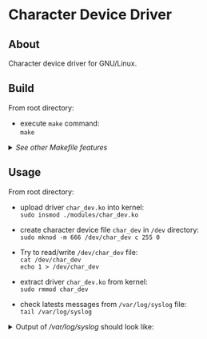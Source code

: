 # Character Device Driver

## About
Character device driver for GNU/Linux.

## Build
From root directory:
- execute `make` command:<br>
	`make`

<details>
<summary><i>See other Makefile features</i></summary>

	make/make all - build project
	make dir - create build/modules directories
	make rdir - remove build/modules directories
	make clean - cleanup build/modules directories
	make install - copy driver file into modules directory
</details>

## Usage
From root directory:
- upload driver `char_dev.ko` into kernel:<br>
`sudo insmod ./modules/char_dev.ko`

- create character device file `char_dev` in `/dev` directory:<br>
`sudo mknod -m 666 /dev/char_dev c 255 0`

- Try to read/write `/dev/char_dev` file:<br>
`cat /dev/char_dev`<br>
`echo 1 > /dev/char_dev`

- extract driver `char_dev.ko` from kernel:<br>
`sudo rmmod char_dev`

- check latests messages from `/var/log/syslog` file:<br>
`tail /var/log/syslog`

<details>
<summary>Output of <i>/var/log/syslog</i> should look like:</summary>

	... ...
	... Function module_upload is being executed
	... Function char_dev_open is being executed
	... Function char_dev_read is being executed
	... Function char_dev_release is being executed
	... Function char_dev_open is being executed
	... Function char_dev_write is being executed
	... Function char_dev_release is being executed
	... Function module_extract is being executed
	... ...
</details>

